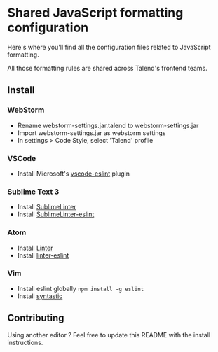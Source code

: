# Shared JavaScript formatting configuration

Here's where you'll find all the configuration files related to JavaScript
formatting.

All those formatting rules are shared across Talend's frontend teams.

## Install

### WebStorm

* Rename webstorm-settings.jar.talend to webstorm-settings.jar
* Import webstorm-settings.jar as webstorm settings
* In settings > Code Style, select 'Talend' profile

### VSCode

* Install Microsoft's [vscode-eslint](https://github.com/Microsoft/vscode-eslint) plugin

### Sublime Text 3

* Install [SublimeLinter](http://www.sublimelinter.com/)
* Install [SublimeLinter-eslint](https://github.com/roadhump/SublimeLinter-eslint)

### Atom

* Install [Linter](https://github.com/steelbrain/linter)
* Install [linter-eslint](https://github.com/AtomLinter/linter-eslint)

### Vim

* Install eslint globally `npm install -g eslint`
* Install [syntastic](https://github.com/scrooloose/syntastic)

## Contributing

Using another editor ?
Feel free to update this README with the install instructions.
